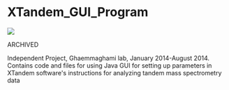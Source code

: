# XTandem_GUI_Program


![](https://www.thegpm.org/images/xseries_small.gif)

ARCHIVED

Independent Project, Ghaemmaghami lab, January 2014-August 2014. Contains code and files for using Java GUI for setting up parameters in XTandem software's instructions for analyzing tandem mass spectrometry data
